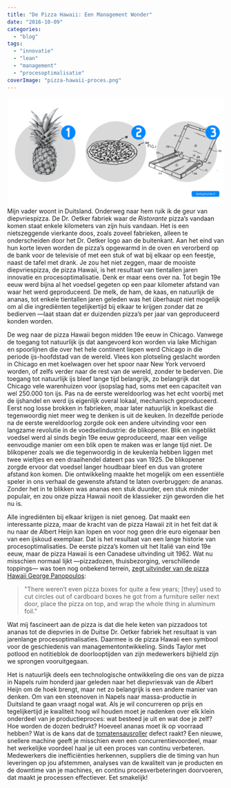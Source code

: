 ```yaml
---
title: "De Pizza Hawaii: Een Management Wonder"
date: "2016-10-09"
categories: 
  - "blog"
tags: 
  - "innovatie"
  - "lean"
  - "management"
  - "procesoptimalisatie"
coverImage: "pizza-hawaii-proces.png"
---
```


![processtappen voor het maken van een pizza Hawaii](images/pizza-hawaii-proces-1024x512.png)Mijn vader woont in Duitsland. Onderweg naar hem ruik ik de geur van diepvriespizza. De Dr. Oetker fabriek waar de _Ristorante_ pizza’s vandaan komen staat enkele kilometers van zijn huis vandaan. Het is een nietszeggende vierkante doos, zoals zoveel fabrieken, alleen te onderscheiden door het Dr. Oetker logo aan de buitenkant. Aan het eind van hun korte leven worden de pizza’s opgewarmd in de oven en verorberd op de bank voor de televisie of met een stuk of wat bij elkaar op een feestje, naast de tafel met drank. Je zou het niet zeggen, maar de mooiste diepvriespizza, de pizza Hawaii, is het resultaat van tientallen jaren innovatie en procesoptimalisatie. Denk er maar eens over na. Tot begin 19e eeuw werd bijna al het voedsel gegeten op een paar kilometer afstand van waar het werd geproduceerd. De melk, de ham, de kaas, en natuurlijk de ananas, tot enkele tientallen jaren geleden was het überhaupt niet mogelijk om al die ingrediënten tegelijkertijd bij elkaar te krijgen zonder dat ze bedierven —laat staan dat er duizenden pizza’s per jaar van geproduceerd konden worden.

De weg naar de pizza Hawaii begon midden 19e eeuw in Chicago. Vanwege de toegang tot natuurlijk ijs dat aangevoerd kon worden via lake Michigan en spoorlijnen die over het hele continent liepen werd Chicago in die periode ijs-hoofdstad van de wereld. Vlees kon plotseling geslacht worden in Chicago en met koelwagen over het spoor naar New York vervoerd worden, of zelfs verder naar de rest van de wereld, zonder te bederven. Die toegang tot natuurlijk ijs bleef lange tijd belangrijk, zo belangrijk dat Chicago vele warenhuizen voor ijsopslag had, soms met een capaciteit van wel 250.000 ton ijs. Pas na de eerste wereldoorlog was het echt voorbij met de ijshandel en werd ijs eigenlijk overal lokaal, mechanisch geproduceerd. Eerst nog losse brokken in fabrieken, maar later natuurlijk in koelkast die tegenwoordig niet meer weg te denken is uit de keuken. In dezelfde periode na de eerste wereldoorlog zorgde ook een andere uitvinding voor een langzame revolutie in de voedselindustrie: de blikopener. Blik en ingeblikt voedsel werd al sinds begin 19e eeuw geproduceerd, maar een veilige eenvoudige manier om een blik open te maken was er lange tijd niet. De blikopener zoals we die tegenwoordig in de keukenla hebben liggen met twee wieltjes en een draaihendel dateert pas van 1925. De blikopener zorgde ervoor dat voedsel langer houdbaar bleef en dus van grotere afstand kon komen. Die ontwikkeling maakte het mogelijk om een essentiële speler in ons verhaal de gewenste afstand te laten overbruggen: de ananas. Zonder het in te blikken was ananas een stuk duurder, een stuk minder populair, en zou onze pizza Hawaii nooit de klassieker zijn geworden die het nu is.

Alle ingrediënten bij elkaar krijgen is niet genoeg. Dat maakt een interessante pizza, maar de kracht van de pizza Hawaii zit in het feit dat ik nu naar de Albert Heijn kan lopen en voor nog geen drie euro eigenaar ben van een ijskoud exemplaar. Dat is het resultaat van een lange historie van procesoptimalisaties. De eerste pizza’s komen uit het Italië van eind 19e eeuw, maar de pizza Hawaii is een Canadese uitvinding uit 1962. Wat nu misschien normaal lijkt —pizzadozen, thuisbezorging, verschillende toppings— was toen nog onbekend terrein, [zegt uitvinder van de pizza Hawaii George Panopoulos](http://www.atlasobscura.com/articles/the-inventor-of-hawaiian-pizza):

> "There weren’t even pizza boxes for quite a few years; \[they\] used to cut circles out of cardboard boxes he got from a furniture seller next door, place the pizza on top, and wrap the whole thing in aluminum foil.”

Wat mij fascineert aan de pizza is dat die hele keten van pizzadoos tot ananas tot de diepvries in de Duitse Dr. Oetker fabriek het resultaat is van jarenlange procesoptimalisaties. Daarmee is de pizza Hawaii een symbool voor de geschiedenis van managementontwikkeling. Sinds Taylor met potlood en notitieblok de doorlooptijden van zijn medewerkers bijhield zijn we sprongen vooruitgegaan.

Het is natuurlijk deels een technologische ontwikkeling die ons van de pizza in Napels ruim honderd jaar geleden naar het diepvriesvak van de Albert Heijn om de hoek brengt, maar net zo belangrijk is een andere manier van denken. Om van een steenoven in Napels naar massa-productie in Duitsland te gaan vraagt nogal wat. Als je wil concurreren op prijs en tegelijkertijd je kwaliteit hoog wil houden moet je nadenken over elk klein onderdeel van je productieproces: wat besteed je uit en wat doe je zelf? Hoe worden de dozen bedrukt? Hoeveel ananas moet ik op voorraad hebben? Wat is de kans dat de [tomatensausroller](https://www.youtube.com/watch?v=Q2OWpAJxMos) defect raakt? Een nieuwe, snellere machine geeft je misschien even een concurrentievoordeel, maar het werkelijke voordeel haal je uit een proces van continu verbeteren. Medewerkers die inefficiënties herkennen, suppliers die de timing van hun leveringen op jou afstemmen, analyses van de kwaliteit van je producten en de downtime van je machines, en continu procesverbeteringen doorvoeren, dat maakt je processen effectiever. Eet smakelijk!
